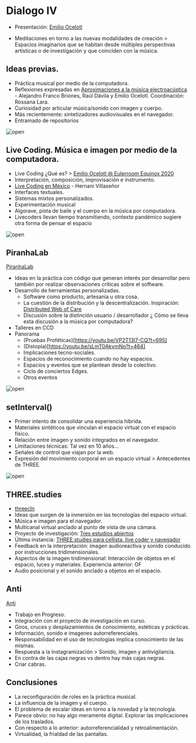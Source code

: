 # Dialogo IV 

- Presentación: [Emilio Ocelotl](https://emilioocelotl.github.io/)

- Meditaciones en torno a las nuevas modalidades de creación > Espacios imaginarios que se habitan desde múltiples perspectivas artísticas o de investigación y que coinciden con la música.

## Ideas previas. 

- Práctica musical por medio de la computadora. 
- Reflexiones expresadas en [Aproximaciones a la música electroacústica](https://zenodo.org/record/3715410) - Alejandro Franco Briones, Raúl Dávila y Emilio Ocelotl. Coordinación: Rossana Lara.
- Curiosidad por articular música/sonido con imagen y cuerpo. 
- Más recientemente: sintetizadores audiovisuales en el navegador. 
- Entramado de repositorios 

![open](https://github.com/EmilioOcelotl/nuevasModalidades/blob/main/img/box.png)

## Live Coding. Música e imagen por medio de la computadora. 

- Live Coding ¿Qué es? > [Emilio Ocelotl @ Eulerroom Equinox 2020](https://www.youtube.com/watch?v=e47uOaMCDKg) 
- Interpretación, composición, improvisación e instrumento. 
- [Live Coding en México](http://www.hernanivillasenor.com/archivos/html/livecoding.html) - Hernani Villaseñor
- Interfaces textuales.
- Sistemas mixtos personalizados. 
- Experimentación musical
- Algorave, pista de baile y el cuerpo en la música por computadora.
- Livecoders llevan tiempo transmitiendo, contexto pandémico sugiere otra forma de pensar el espacio 

![open](https://github.com/EmilioOcelotl/nuevasModalidades/blob/main/img/dist.png)

## PiranhaLab

[PiranhaLab](https://piranhalab.github.io/)

- Ideas en la práctica con código que generan interés por desarrollar pero también por realizar observaciones críticas sobre el software. 
- Desarrollo de herramientas personalizadas.
  - Software como producto, artesanía u otra cosa.
  - La cuestión de la distribución y la descentralización. Inspiración: [Distributed Web of Care](http://distributedweb.care/)
  - Discusión sobre la distinción usuario / desarrollador ¿ Cómo se lleva esta discusión a la música por computadora? 
- Talleres en CCD
- Panorama
  - (Pruebas Proféticas)[https://youtu.be/VP2T13l7-CQ?t=695]
  - (Distopía)[https://youtu.be/sLmT0AkvmNo?t=464]
  - Implicaciones tecno-sociales.
  - Espacios de reconocimiento cuando no hay espacios.
  - Espacios y eventos que se plantean desde lo colectivo. 
  - Ciclo de conciertos Edges.
  - Otros eventos

![open](https://github.com/EmilioOcelotl/nuevasModalidades/blob/main/img/setScreen.png)

## setInterval()

- Primer intento de consolidar una experiencia híbrida.
- Materiales sintéticos que vinculan el espacio virtual con el espacio físico. 
- Relación entre imagen y sonido integrados en el navegador.
- Limitaciones técnicas: Tal vez en 10 años...
- Señales de control que viajan por la web.
- Expresión del movimiento corporal en un espacio virtual > Antecedentes de THREE.


![open](https://github.com/EmilioOcelotl/nuevasModalidades/blob/main/img/threecln.png)

## THREE.studies

- [threecln](http://threecln.piranhalab.cc)
- Ideas que surgen de la inmersión en las tecnologías del espacio virtual. 
- Música e imagen para el navegador.
- Multicanal virtual anclado al punto de vista de una cámara. 
- Proyecto de investigación: [Tres estudios abiertos](https://github.com/EmilioOcelotl/THREE.studies/blob/main/threecln/README.md)
- Última instancia: [THREE.studies para cellista, live coder y navegador](https://github.com/EmilioOcelotl/THREE.studies/blob/main/threecln/README.md)
- Feedback en la interpretación: imagen audioreactiva y sonido conducido por instrucciones tridimensionales. 
- Aspectos de la imagen tridimensional: Interacción de objetos en el espacio, luces y materiales. Experiencia anterior: OF
- Audio posicional y el sonido anclado a objetos en el espacio. 

## Anti 

[Anti](https://github.com/EmilioOcelotl/Anti)  

- Trabajo en Progreso.
- Integración con el proyecto de investigación en curso. 
- Giros, cruces y desplazamientos de conocimiento, estéticas y prácticas. 
- Información, sonido e imagenes autorreferenciales. 
- Responsabilidad en el uso de tecnologías implica conocimiento de las mismas.
- Respuesta a la instagramización > Sonido, imagen y antivigilancia.
- En contra de las cajas negras vs dentro hay más cajas negras. 
- Criar cabras.

## Conclusiones

- La reconfiguración de roles en la práctica musical.
- La influencia de la imagen y el cuerpo. 
- El problema de escalar ideas en torno a la novedad y la tecnología.
- Parece obvio: no hay algo meramente digital. Explorar las implicaciones de los traslados.
- Con respecto a lo anterior: autorreferencialidad y retroalimentación.
- Virtualidad, la frialdad de las pantallas. 